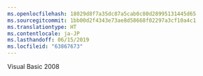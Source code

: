 ```yaml
---
ms.openlocfilehash: 18029d8f7a35dc87a5cab0c80d28995131445d65
ms.sourcegitcommit: 1bb00d2f4343e73ae8d58668f02297a3cf10a4c1
ms.translationtype: HT
ms.contentlocale: ja-JP
ms.lasthandoff: 06/15/2019
ms.locfileid: "63867673"
---
```

Visual Basic 2008